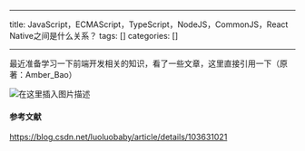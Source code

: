 
--- 
title:  JavaScript，ECMAScript，TypeScript，NodeJS，CommonJS，React Native之间是什么关系？ 
tags: []
categories: [] 

---
>  
 最近准备学习一下前端开发相关的知识，看了一些文章，这里直接引用一下（原著：Amber_Bao） 


<img src="https://img-blog.csdnimg.cn/5d0d796b43fe4ba9b230e48bf430323e.png?x-oss-process=image/watermark,type_ZmFuZ3poZW5naGVpdGk,shadow_10,text_aHR0cHM6Ly9ibG9nLmNzZG4ubmV0L0ppbl9Ld29r,size_16,color_FFFFFF,t_70" alt="在这里插入图片描述">

#### 参考文献

https://blog.csdn.net/luoluobaby/article/details/103631021
